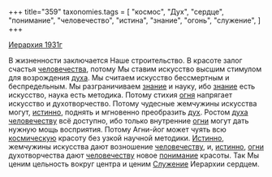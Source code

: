 +++
title="359"
taxonomies.tags = [
 "космос",
 "Дух",
 "сердце",
 "понимание",
 "человечество",
 "истина",
 "знание",
 "огонь",
 "служение",
]
+++

[Иерархия 1931г](/agni/1931)

В жизненности заключается Наше строительство. В красоте залог счастья [человечества](/tags/человечество), потому Мы ставим искусство высшим стимулом для возрождения [духа](/tags/Дух). Мы считаем искусство бессмертным и беспредельным. Мы разграничиваем [знание](/tags/знание) и науку, ибо [знание](/tags/знание) есть искусство, наука есть методика. Потому стихия [огня](/tags/огонь) напрягает искусство и духотворчество. Потому чудесные жемчужины искусства могут, [истинно](/tags/истина), поднять и мгновенно преобразить [дух](/tags/Дух). Ростом [духа](/tags/Дух) [человечеству](/tags/человечество) всё доступно, ибо только внутренние [огни](/tags/огонь) могут дать нужную мощь восприятия. Потому Агни-йог может чуять всю [космическую](/tags/космос) красоту без узкой научной методики. [Истинно](/tags/истина), жемчужины искусства дают возношение [человечеству](/tags/человечество), и, [истинно](/tags/истина), [огни](/tags/огонь) духотворчества дают [человечеству](/tags/человечество) новое [понимание](/tags/понимание) красоты. Так Мы ценим цельность вокруг центра и ценим [Служение](/tags/служение) Иерархии сердцем.   

